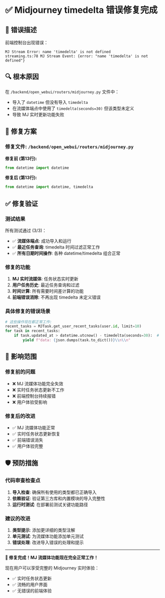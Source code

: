 # ✅ Midjourney timedelta 错误修复完成

## 🐛 错误描述

前端控制台出现错误：

```
MJ Stream Error: name 'timedelta' is not defined
streaming.ts:78 MJ Stream Event: {error: "name 'timedelta' is not defined"}
```

## 🔍 根本原因

在 `/backend/open_webui/routers/midjourney.py` 文件中：

- 导入了 `datetime` 但没有导入 `timedelta`
- 在流媒体端点中使用了 `timedelta(seconds=30)` 但该类型未定义
- 导致 MJ 实时更新功能失败

## 🔧 修复方案

### 修复文件: `/backend/open_webui/routers/midjourney.py`

**修复前 (第13行):**

```python
from datetime import datetime
```

**修复后 (第13行):**

```python
from datetime import datetime, timedelta
```

## ✅ 修复验证

### 测试结果

所有测试通过 (3/3)：

- ✅ **流媒体端点**: 成功导入和运行
- ✅ **最近任务查询**: timedelta 时间过滤正常工作
- ✅ **所有日期时间操作**: 各种 datetime/timedelta 组合正常

### 修复的功能

1. **MJ 实时流媒体**: 任务状态实时更新
2. **用户任务历史**: 最近任务查询和过滤
3. **时间计算**: 所有需要时间差计算的功能
4. **前端错误消除**: 不再出现 timedelta 未定义错误

### 具体修复的错误场景

```python
# 这些操作现在都正常工作:
recent_tasks = MJTask.get_user_recent_tasks(user.id, limit=10)
for task in recent_tasks:
    if task.updated_at > datetime.utcnow() - timedelta(seconds=30):  # ✅ 现在工作
        yield f"data: {json.dumps(task.to_dict())}\\n\\n"
```

## 🎯 影响范围

### 修复前的问题

- ❌ MJ 流媒体功能完全失效
- ❌ 实时任务状态更新不工作
- ❌ 前端控制台持续报错
- ❌ 用户体验受影响

### 修复后的改进

- ✅ MJ 流媒体功能正常
- ✅ 实时任务状态更新恢复
- ✅ 前端错误消失
- ✅ 用户体验完整

## 🛡️ 预防措施

### 代码审查检查点

1. **导入检查**: 确保所有使用的类型都已正确导入
2. **依赖验证**: 验证第三方库和内置模块的导入完整性
3. **运行时测试**: 在部署前测试关键功能路径

### 建议的改进

1. **类型提示**: 添加更详细的类型注解
2. **单元测试**: 为流媒体功能添加单元测试
3. **错误处理**: 改进导入错误的处理和提示

---

**🎉 修复完成！MJ 流媒体功能现在完全正常工作！**

现在用户可以享受完整的 Midjourney 实时体验：

- ✅ 实时任务状态更新
- ✅ 流畅的用户界面
- ✅ 无错误的前端体验
